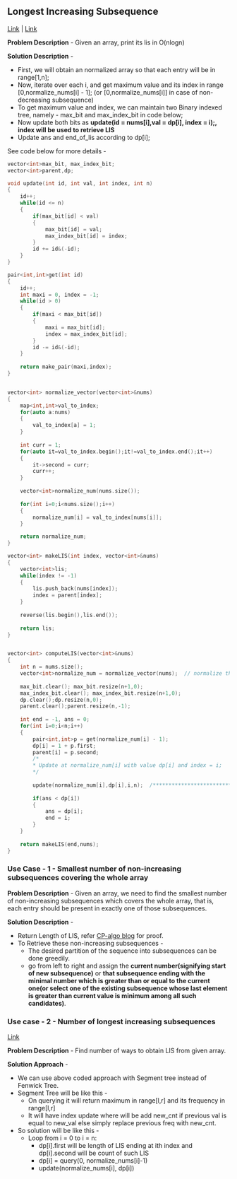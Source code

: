 ## Longest Increasing Subsequence
[Link](https://cp-algorithms.com/sequences/longest_increasing_subsequence.html) | [Link](https://leetcode.com/problems/longest-increasing-subsequence/)

**Problem Description** - Given an array, print its lis in O(nlogn)

**Solution Description** - 
* First, we will obtain an normalized array so that each entry will be in range[1,n];
* Now, iterate over each i, and get maximum value and its index in range [0,normalize_nums[i] - 1]; (or [0,normalize_nums[i]] in case of non-decreasing subsequence)
* To get maximum value and index, we can maintain two Binary indexed tree, namely - max_bit and max_index_bit in code below;
* Now update both bits as **update(id = nums[i],val = dp[i], index = i);, index will be used to retrieve LIS**
* Update ans and end_of_lis according to dp[i];

See code below for more details - 
```c++
vector<int>max_bit, max_index_bit;
vector<int>parent,dp;

void update(int id, int val, int index, int n)
{
    id++;
    while(id <= n)
    {
        if(max_bit[id] < val)
        {
            max_bit[id] = val;
            max_index_bit[id] = index;
        }
        id += id&(-id);
    }
}

pair<int,int>get(int id)
{
    id++;
    int maxi = 0, index = -1;
    while(id > 0)
    {
        if(maxi < max_bit[id])
        {
            maxi = max_bit[id];
            index = max_index_bit[id];
        }
        id -= id&(-id);
    }
    
    return make_pair(maxi,index);
}


vector<int> normalize_vector(vector<int>&nums)
{
    map<int,int>val_to_index;
    for(auto a:nums)
    {
        val_to_index[a] = 1;
    }
    
    int curr = 1;
    for(auto it=val_to_index.begin();it!=val_to_index.end();it++)
    {
        it->second = curr;
        curr++;
    }
    
    vector<int>normalize_num(nums.size());
    
    for(int i=0;i<nums.size();i++)
    {
        normalize_num[i] = val_to_index[nums[i]];
    }

    return normalize_num;
}

vector<int> makeLIS(int index, vector<int>&nums)
{
    vector<int>lis;
    while(index != -1)
    {
        lis.push_back(nums[index]);
        index = parent[index];
    }
    
    reverse(lis.begin(),lis.end());
    
    return lis;
}


vector<int> computeLIS(vector<int>&nums)
{
    int n = nums.size();
    vector<int>normalize_num = normalize_vector(nums);  // normalize the given array
    
    max_bit.clear(); max_bit.resize(n+1,0);
    max_index_bit.clear(); max_index_bit.resize(n+1,0);
    dp.clear();dp.resize(n,0);
    parent.clear();parent.resize(n,-1);
    
    int end = -1, ans = 0;
    for(int i=0;i<n;i++)
    {
        pair<int,int>p = get(normalize_num[i] - 1);
        dp[i] = 1 + p.first;
        parent[i] = p.second;
        /*
        * Update at normalize_num[i] with value dp[i] and index = i;
        */
        
        update(normalize_num[i],dp[i],i,n);  /********************************** IMP STEP *************************/
        
        if(ans < dp[i])
        {
            ans = dp[i];
            end = i;
        }
    }
    
    return makeLIS(end,nums);
}
```


### Use Case - 1 - Smallest number of non-increasing subsequences covering the whole array

**Problem Description** - Given an array, we need to find the smallest number of non-increasing subsequences which covers the whole array, that is, each entry should be present in exactly one of those subsequences.

**Solution Description** - 
* Return Length of LIS, refer [CP-algo blog](https://cp-algorithms.com/sequences/longest_increasing_subsequence.html#toc-tgt-13) for proof.
* To Retrieve these non-increasing subsequences - 
  * The desired partition of the sequence into subsequences can be done greedily. 
  * go from left to right and assign the **current number(signifying start of new subsequence)** or **that subsequence ending with the minimal number which is greater than or equal to the current one(or select one of the existing subsequence whose last element is greater than current value is minimum among all such candidates)**. 

### Use case - 2 - Number of longest increasing subsequences
[Link](https://leetcode.com/problems/number-of-longest-increasing-subsequence/)

**Problem Description** - Find number of ways to obtain LIS from given array.

**Solution Approach** - 
* We can use above coded approach with Segment tree instead of Fenwick Tree.
* Segment Tree will be like this - 
  * On querying it will return maximum in range[l,r] and its frequency in range[l,r]
  * It will have index update where will be add new_cnt if previous val is equal to new_val else simply replace previous freq with new_cnt.  
* So solution will be like this - 
  * Loop from i = 0 to i = n:
    * dp[i].first will be length of LIS ending at ith index and dp[i].second will be count of such LIS 
    * dp[i] = query(0, normalize_nums[i]-1)
    * update(normalize_nums[i], dp[i])



